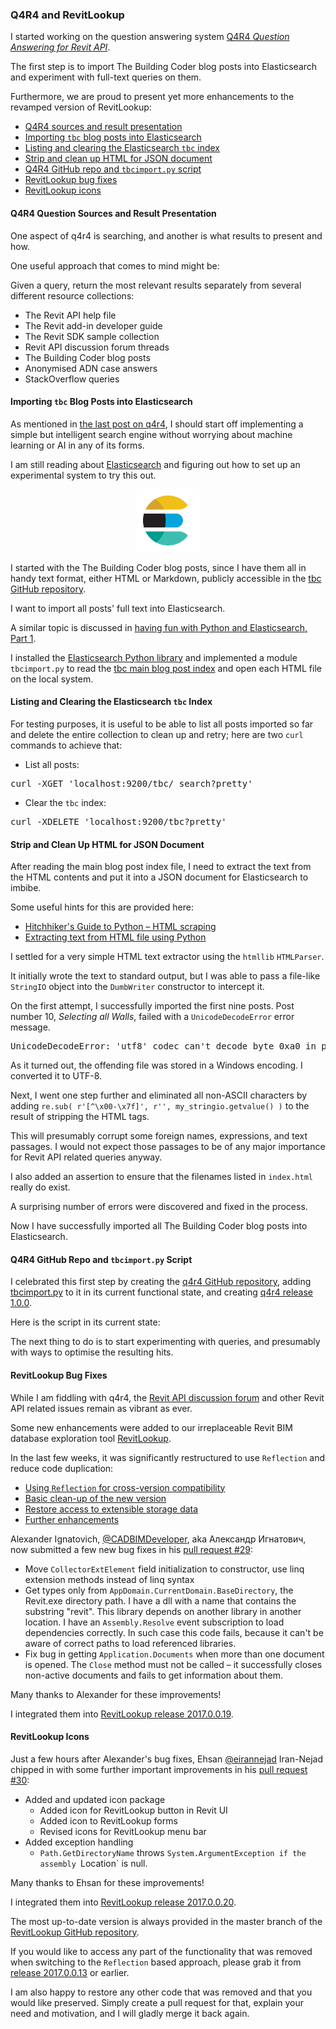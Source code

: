<head>
<meta http-equiv="Content-Type" content="text/html; charset=utf-8">
<link rel="stylesheet" type="text/css" href="bc.css">
<!-- <script src="run_prettify.js" type="text/javascript"></script> --> 
<script src="https://google-code-prettify.googlecode.com/svn/loader/run_prettify.js" type="text/javascript"></script>
</head>

<!---

RevitLookup and DevDays Online API News #RevitAPI @AutodeskRevit #aec #bim #dynamobim @AutodeskForge http://bit.ly/devdays2016online

&ndash; 
...

-->

### Q4R4 and RevitLookup 

I started working on the question answering
system [Q4R4 *Question Answering for Revit API*](http://thebuildingcoder.typepad.com/blog/2017/03/q4r4-revit-api-question-answering-system.html).

The first step is to import The Building Coder blog posts into Elasticsearch and experiment with full-text queries on them.

Furthermore, we are proud to present yet more enhancements to the revamped version of RevitLookup:

- [Q4R4 sources and result presentation](#2)
- [Importing `tbc` blog posts into Elasticsearch](#3)
- [Listing and clearing the Elasticsearch `tbc` index](#4)
- [Strip and clean up HTML for JSON document](#5)
- [Q4R4 GitHub repo and `tbcimport.py` script](#6)
- [RevitLookup bug fixes](#7)
- [RevitLookup icons](#8)




#### <a name="2"></a>Q4R4 Question Sources and Result Presentation

One aspect of q4r4 is searching, and another is what results to present and how.

One useful approach that comes to mind might be:

Given a query, return the most relevant results separately from several different resource collections:

- The Revit API help file
- The Revit add-in developer guide
- The Revit SDK sample collection
- Revit API discussion forum threads
- The Building Coder blog posts
- Anonymised ADN case answers
- StackOverflow queries

#### <a name="3"></a>Importing `tbc` Blog Posts into Elasticsearch

As mentioned
in [the last post on q4r4](http://thebuildingcoder.typepad.com/blog/2017/03/q4r4-revit-api-question-answering-system.html),
I should start off implementing a simple but intelligent search engine without worrying about machine learning or AI in any of its forms.

I am still reading
about [Elasticsearch](https://www.elastic.co/products/elasticsearch) and
figuring out how to set up an experimental system to try this out.

<center>
<img src="img/icon-elasticsearch-bb.svg" alt="Elasticsearch" width="100"/>
</center>

I started with the The Building Coder blog posts, since I have them all in handy text format, either HTML or Markdown, publicly accessible in
the [tbc GitHub repository](https://github.com/jeremytammik/tbc).

I want to import all posts' full text into Elasticsearch.

A similar topic is discussed 
in [having fun with Python and Elasticsearch, Part 1](https://bitquabit.com/post/having-fun-python-and-elasticsearch-part-1/).

I installed the [Elasticsearch Python library](https://www.elastic.co/guide/en/elasticsearch/client/python-api/current/index.html) and
implemented a module `tbcimport.py` to read
the [tbc main blog post index](http://jeremytammik.github.io/tbc/a) and open each HTML file on the local system.


#### <a name="4"></a>Listing and Clearing the Elasticsearch `tbc` Index

For testing purposes, it is useful to be able to list all posts imported so far and delete the entire collection to clean up and retry; here are two `curl` commands to achieve that:

- List all posts:

<pre>
curl -XGET 'localhost:9200/tbc/_search?pretty'
</pre>

- Clear the `tbc` index:

<pre>
curl -XDELETE 'localhost:9200/tbc?pretty'
</pre>


#### <a name="5"></a>Strip and Clean Up HTML for JSON Document

After reading the main blog post index file, I need to extract the text from the HTML contents and put it into a JSON document for Elasticsearch to imbibe.

Some useful hints for this are provided here:

- [Hitchhiker's Guide to Python &ndash; HTML scraping](http://docs.python-guide.org/en/latest/scenarios/scrape/)
- [Extracting text from HTML file using Python](http://stackoverflow.com/questions/328356/extracting-text-from-html-file-using-python)

I settled for a very simple HTML text extractor using the `htmllib` `HTMLParser`.

It initially wrote the text to standard output, but I was able to pass a file-like `StringIO` object into the `DumbWriter` constructor to intercept it.

On the first attempt, I successfully imported the first nine posts.
Post number 10, *Selecting all Walls*, failed with a `UnicodeDecodeError` error message.

<pre>
UnicodeDecodeError: 'utf8' codec can't decode byte 0xa0 in position 2595: invalid start byte
</pre>

As it turned out, the offending file was stored in a Windows encoding.
I converted it to UTF-8.

Next, I went one step further and eliminated all non-ASCII characters by adding `re.sub( r'[^\x00-\x7f]', r'', my_stringio.getvalue() )` to the result of stripping the HTML tags.

This will presumably corrupt some foreign names, expressions, and text passages.
I would not expect those passages to be of any major importance for Revit API related queries anyway.

I also added an assertion to ensure that the filenames listed in `index.html` really do exist.

A surprising number of errors were discovered and fixed in the process.

Now I have successfully imported all The Building Coder blog posts into Elasticsearch.

#### <a name="6"></a>Q4R4 GitHub Repo and `tbcimport.py` Script

I celebrated this first step by creating
the [q4r4 GitHub repository](https://github.com/jeremytammik/q4r4),
adding [tbcimport.py](https://github.com/jeremytammik/q4r4/blob/master/tbcimport.py) to it in its current functional state, 
and creating [q4r4 release 1.0.0](https://github.com/jeremytammik/q4r4/releases/tag/1.0.0).

Here is the script in its current state:

<script src="https://gist.github.com/jeremytammik/d834055f2f4943c4bbe97beb85d803cc.js"></script>

The next thing to do is to start experimenting with queries, and presumably with ways to optimise the resulting hits.


#### <a name="7"></a>RevitLookup Bug Fixes

While I am fiddling with q4r4,
the [Revit API discussion forum](http://forums.autodesk.com/t5/revit-api-forum/bd-p/160) and 
other Revit API related issues remain as vibrant as ever.

Some new enhancements were added to our irreplaceable Revit BIM database exploration
tool [RevitLookup](https://github.com/jeremytammik/RevitLookup).

In the last few weeks, it was significantly restructured to use `Reflection` and reduce code duplication:

- [Using `Reflection` for cross-version compatibility](http://thebuildingcoder.typepad.com/blog/2017/02/revitlookup-using-reflection-for-cross-version-compatibility.html)
- [Basic clean-up of the new version](http://thebuildingcoder.typepad.com/blog/2017/02/revitlookup-with-reflection-cleanup.html)
- [Restore access to extensible storage data](http://thebuildingcoder.typepad.com/blog/2017/02/revitlookup-extensible-storage-restored.html#3)
- [Further enhancements](http://thebuildingcoder.typepad.com/blog/2017/03/revitlookup-enhancements-future-revit-and-other-api-news.html#8)

Alexander Ignatovich, [@CADBIMDeveloper](https://github.com/CADBIMDeveloper), aka Александр Игнатович,
now submitted a few new bug fixes in
his [pull request #29](https://github.com/jeremytammik/RevitLookup/pull/29/commits):

- Move `CollectorExtElement` field initialization to constructor, use linq extension methods instead of linq syntax
- Get types only from `AppDomain.CurrentDomain.BaseDirectory`, the Revit.exe directory path. 
I have a dll with a name that contains the substring "revit".
This library depends on another library in another location.
I have an `Assembly.Resolve` event subscription to load dependencies correctly.
In such case this code fails, because it can't be aware of correct paths to load referenced libraries.
- Fix bug in getting `Application.Documents` when more than one document is opened.
The `Close` method must not be called &ndash; it successfully closes non-active documents and fails to get information about them.

Many thanks to Alexander for these improvements!

I integrated them 
into [RevitLookup release 2017.0.0.19](https://github.com/jeremytammik/RevitLookup/releases/tag/2017.0.0.19).


#### <a name="8"></a>RevitLookup Icons

Just a few hours after Alexander's bug fixes,
Ehsan [@eirannejad](https://github.com/eirannejad) Iran-Nejad chipped in with some further important improvements in
his [pull request #30](https://github.com/jeremytammik/RevitLookup/pull/30/commits):

- Added and updated icon package
    - Added icon for RevitLookup button in Revit UI
    - Added icon to RevitLookup forms
    - Revised icons for RevitLookup menu bar
- Added exception handling
    - `Path.GetDirectoryName` throws `System.ArgumentException if the assembly `Location` is null.

Many thanks to Ehsan for these improvements!

I integrated them 
into [RevitLookup release 2017.0.0.20](https://github.com/jeremytammik/RevitLookup/releases/tag/2017.0.0.20).

The most up-to-date version is always provided in the master branch of 
the [RevitLookup GitHub repository](https://github.com/jeremytammik/RevitLookup).

If you would like to access any part of the functionality that was removed when switching to the `Reflection` based approach, please grab it
from [release 2017.0.0.13](https://github.com/jeremytammik/RevitLookup/releases/tag/2017.0.0.13) or earlier.

I am also happy to restore any other code that was removed and that you would like preserved.
Simply create a pull request for that, explain your need and motivation, and I will gladly merge it back again.
